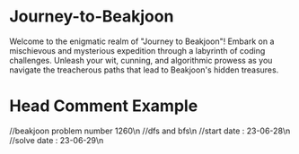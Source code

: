 # Journey-to-Beakjoon
Welcome to the enigmatic realm of "Journey to Beakjoon"! Embark on a mischievous and mysterious expedition through a labyrinth of coding challenges. Unleash your wit, cunning, and algorithmic prowess as you navigate the treacherous paths that lead to Beakjoon's hidden treasures.

# Head Comment Example
//beakjoon problem number 1260\n
//dfs and bfs\n
//start date : 23-06-28\n
//solve date : 23-06-29\n




